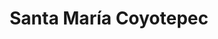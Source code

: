 ---
title: Santa María Coyotepec
url: /santa-maria-coyotepec/
latitude: 16.968
longitude: -96.706
---